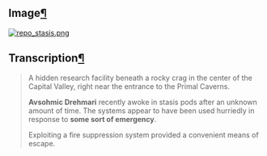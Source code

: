 ## Image[¶](https://wiki.drehmal.cyou/Story_and_Features/Holotexts/Av%27Sal_Repository/Repository_Entries/repo_stasis/#complete-image "Permanent link")

[![repo_stasis.png](https://wiki.drehmal.cyou/assets/img/lore/holotexts/repo_stasis.png)](https://wiki.drehmal.cyou/assets/img/lore/holotexts/repo_stasis.png)

## Transcription[¶](https://wiki.drehmal.cyou/Story_and_Features/Holotexts/Av%27Sal_Repository/Repository_Entries/repo_stasis/#transcription_1 "Permanent link")

> A hidden research facility beneath a rocky crag in the center of the Capital Valley, right near the entrance to the Primal Caverns.
> 
> **Avsohmic Drehmari** recently awoke in stasis pods after an unknown amount of time. The systems appear to have been used hurriedly in response to **some sort of emergency**.
> 
> Exploiting a fire suppression system provided a convenient means of escape.